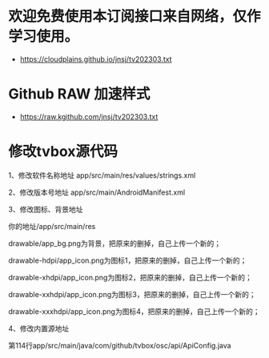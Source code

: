 # 欢迎免费使用本订阅接口来自网络，仅作学习使用。

- https://cloudplains.github.io/jnsj/tv202303.txt


# Github RAW 加速样式

- https://raw.kgithub.com/jnsj/tv202303.txt


# 修改tvbox源代码

1、修改软件名称地址
app/src/main/res/values/strings.xml

2、修改版本号地址
app/src/main/AndroidManifest.xml

3、修改图标、背景地址

你的地址/app/src/main/res

drawable/app_bg.png为背景，把原来的删掉，自己上传一个新的；

drawable-hdpi/app_icon.png为图标1，把原来的删掉，自己上传一个新的；

drawable-xhdpi/app_icon.png为图标2，把原来的删掉，自己上传一个新的；

drawable-xxhdpi/app_icon.png为图标3，把原来的删掉，自己上传一个新的；

drawable-xxxhdpi/app_icon.png为图标4，把原来的删掉，自己上传一个新的；

4、修改内置源地址

第114行app/src/main/java/com/github/tvbox/osc/api/ApiConfig.java

       


